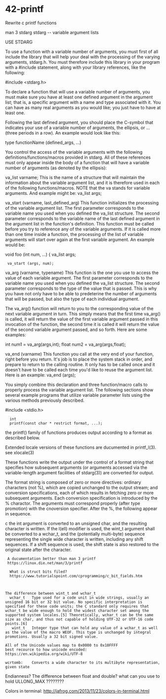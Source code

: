 # 42-printf
 Rewrite c printf functions
 
 man 3 stdarg
 stdarg -- variable argument lists
 
 USE STDARG
 
 To use a function with a variable number of arguments, you must first of all include the library that will help your deal with the processing of the varying arguments, stdarg.h. You must therefore include this library in your program with a #include statement, along with your library references, like the following:
 
   #include <stdarg.h>
 
 To declare a function that will use a variable number of arguments, you must make sure you have at least one defined argument in the argument list; that is, a specific argument with a name and type associated with it. You can have as many real arguments as you would like; you just have to have at least one.
 
 Following the last defined argument, you should place the C-symbol that indicates your use of a variable number of arguments, the ellipsis, or ... (three periods in a row). An example would look like this:
 
   type functionName (defined_args, ...)
 
 You control the access of the variable arguments with the following definitions/functions/macros provided in stdarg. All of these references must only appear inside the body of a function that will have a variable number of arguments (as denoted by the ellipsis):
 
 va_list varname;
 This is the name of a structure that will maintain the information about the variable argument list, and it is therefore used in each of the following functions/macros. NOTE that the va stands for variable arguments. And example might be:
   va_list args;
 
 va_start (varname, last_defined_arg)
 This function initializes the processing of the variable argument list. The first parameter corresponds to the variable name you used when you defined the va_list structure. The second parameter corresponds to the variable name of the last defined argument in the argument list in the function's definition.
 This function must be called before you try to reference any of the variable arguments. If it is called more than one time inside a function, the processing of the list of variable arguments will start over again at the first variable argument. An example would be:
 
   void foo (int num, ...)
   {
     va_list args;
 
     va_start (args, num);
 
 va_arg (varname, typename)
 This function is the one you use to access the value of each variable argument. The first parameter corresponds to the variable name you used when you defined the va_list structure. The second parameter corresponds to the type of the value that is passed.
 This is why you have not only have to be able to predeterine the number of arguments that will be passed, but also the type of each individual argument.
 
 The va_arg() function will return to you to the corresponding value of the next variable argument in turn. This simply means that the first time va_arg() is called, it will return the value of the first variable argument passed in this invocation of the function, the second time it is called it will return the value of the second variable argument passed, and so forth. Here are some examples:
 
   int num1 = va_arg(args,int);
   float num2 = va_arg(args,float);
 
 va_end (varname)
 This function you call at the very end of your function, right before you return. It's job is to place the system stack in order, and prepare to return to the calling routine. It only has to be called once and it doesn't have to be called each time you'd like to reuse the argument list. Here is an example:
   va_end (args);
 
 You simply combine this declaration and three function/macro calls to properly process the variable argument list. The following sections show several example programs that utilize variable parameter lists using the various methods previously described.
 
 
 
  #include <stdio.h>
 
      int
      printf(const char * restrict format, ...);
      
   the printf() family of functions produces output according to a format as described below. 
   
   Extended locale versions of these functions are ducumented in printf_l(3). see xlocale(3)
   
   These functions write the output under the control of a format string that specifies how subsequent arguments
   (or arguments accessed via the variable-length argument facilities of stdarg(3)) are converted for output.
   
   The format string is composed of zero or more directives: ordinary characters (not %), which are copied unchanged to 
   the output stream; and conversion specifications, each of which results in fetching zero or more subsequent arguments.
   Each conversion specification is introduced by the % charactor. The arguments must correspond properly 
   (after type promotion) with the cnoversion specifier. After the %, the following appear in sequence.
   
   
   
   c the int argument is converted to an unsigned char, and the resulting character is written.
     If the l(ell) modifier is used, the wint_t argument shall be converted to a wchar_t, and the (potentially multi-byte)
     sequence representing the single wide character is written, including any shift sequences. If a shift sequence is used,
     the shift state is also restored to the original state after the character.
     
     
     
     A ducumentation better than man 3 printf 
     https://linux.die.net/man/3/printf
    
      What is struct bits filed?
      https://www.tutorialspoint.com/cprogramming/c_bit_fields.htm
  
 
  
    The difference between wint_t and wchar_t 
      wchar_t	Type used for a code unit in wide strings, usually an unsigned 16 bit or 32 bit value. No specific interpretation is specified for these code units; the C standard only requires that wchar_t be wide enough to hold the widest character set among the supported system locales.[5] Theoretically, wchar_t can be the same size as char, and thus not capable of holding UTF-32 or UTF-16 code points.[6]
       wint_t	Integer type that can hold any value of a wchar_t as well as the value of the macro WEOF. This type is unchanged by integral promotions. Usually a 32 bit signed value.
    
    All of the Unicode values map to 0x0000 to 0x10FFFF
    best recource to how unicode encoded:   https://en.wikipedia.org/wiki/UTF-8
    
    wcrtomb:	Converts a wide character to its multibyte representation, given state


  Endianness?
  The difference between float and double?
  what can you use to hold ULLONG_MAX ????????
  

  Colors in terminal:
  http://jafrog.com/2013/11/23/colors-in-terminal.html
  
